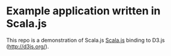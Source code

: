 # Example application written in Scala.js

This repo is a demonstration of Scala.js
[Scala.js](https://www.scala-js.org/) binding to D3.js (http://d3js.org/).
